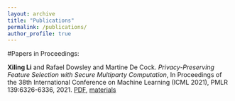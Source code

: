 ```yaml
---
layout: archive
title: "Publications"
permalink: /publications/
author_profile: true
---
```


#Papers in Proceedings:

**Xiling Li** and Rafael Dowsley and Martine De Cock. *Privacy-Preserving Feature Selection with Secure Multiparty Computation*, In Proceedings of the 38th International Conference on Machine Learning (ICML 2021), PMLR 139:6326-6336, 2021. [PDF](http://proceedings.mlr.press/v139/li21e/li21e.pdf), [materials](http://proceedings.mlr.press/v139/li21e.html)